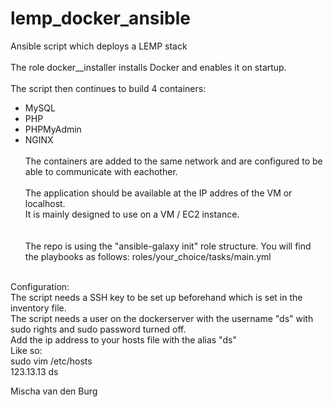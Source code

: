 # lemp_docker_ansible
Ansible script which deploys a LEMP stack <br><br>
The role docker__installer installs Docker and enables it on startup.<br><br>
The script then continues to build 4 containers:<br>
- MySQL<br>
- PHP<br>
- PHPMyAdmin<br>
- NGINX<br><br>
The containers are added to the same network and are configured to be able to communicate with eachother.<br><br>
The application should be available at the IP addres of the VM or localhost.<br>
It is mainly designed to use on a VM / EC2 instance.<br>
<br><br>
The repo is using the "ansible-galaxy init" role structure. You will find the playbooks as follows: roles/your_choice/tasks/main.yml<br>
<br>
Configuration:<br>
The script needs a SSH key to be set up beforehand which is set in the inventory file.<br>
The script needs a user on the dockerserver with the username "ds" with sudo rights and sudo password turned off.<br>
Add the ip address to your hosts file with the alias "ds"<br>
Like so:<br>
sudo vim /etc/hosts<br>
123.13.13 ds

Mischa van den Burg

